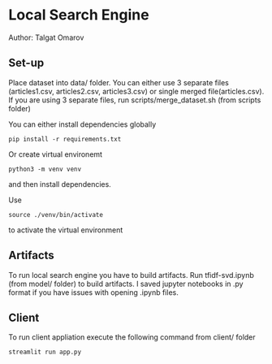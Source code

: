 # Local Search Engine

Author: Talgat Omarov

## Set-up

Place dataset into data/ folder. You can either use 3 separate files (articles1.csv, articles2.csv, articles3.csv) or single merged file(articles.csv). If you are using 3 separate files, run scripts/merge_dataset.sh (from scripts folder)

You can either install dependencies globally

```
pip install -r requirements.txt
```

Or create virtual environemt

```
python3 -m venv venv
```

and then install dependencies.

Use

```
source ./venv/bin/activate
```

to activate the virtual environment

## Artifacts

To run local search engine you have to build artifacts. Run tfidf-svd.ipynb (from model/ folder) to build artifacts. I saved jupyter notebooks in .py format if you have issues with opening .ipynb files.

## Client

To run client appliation execute the following command from client/ folder

```
streamlit run app.py
```
